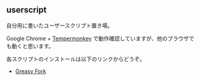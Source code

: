 userscript
----------

自分用に書いたユーザースクリプト置き場。

Google Chrome + [Tempermonkey](https://chrome.google.com/webstore/detail/tampermonkey/dhdgffkkebhmkfjojejmpbldmpobfkfo) で動作確認していますが、他のブラウザでも動くと思います。

各スクリプトのインストールは以下のリンクからどうぞ。

- [Greasy Fork](https://greasyfork.org/ja/users/5717)
